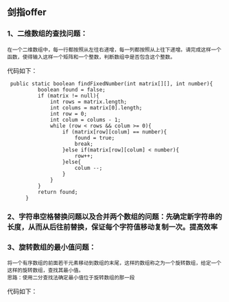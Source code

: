 ## 剑指offer

### 1、二维数组的查找问题：
    在一个二维数组中，每一行都按照从左往右递增，每一列都按照从上往下递增。请完成这样一个函数，使得输入这样一个矩阵和一个整数，判断数组中是否包含这个整数。
代码如下：

     public static boolean findFixedNumber(int matrix[][], int number){
              boolean found = false;
              if (matrix != null){
                  int rows = matrix.length;
                  int colums = matrix[0].length;
                  int row = 0;
                  int colum = colums - 1;
                  while (row < rows && colum >= 0){
                      if (matrix[row][colum] == number){
                          found = true;
                          break;
                      }else if(matrix[row][colum] < number){
                          row++;
                      }else{
                          colum --;
                      }
                  }
              }
              return found;
          }

### 2、字符串空格替换问题以及合并两个数组的问题：先确定新字符串的长度，从而从后往前替换，保证每个字符值移动复制一次。提高效率

### 3、旋转数组的最小值问题：
    将一个有序数组的前面若干元素移动到数组的末尾，这样的数组称之为一个旋转数组，给定一个这样的旋转数组，查找其最小值。
    思路：使用二分查找法确定最小值位于旋转数组的那一段
代码如下：






